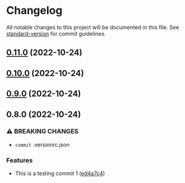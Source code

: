 # Changelog

All notable changes to this project will be documented in this file. See [standard-version](https://github.com/conventional-changelog/standard-version) for commit guidelines.

## [0.11.0](https://github.com/hsnbd/nestjs-turbo-microservice/compare/v0.10.0...v0.11.0) (2022-10-24)

## [0.10.0](https://github.com/hsnbd/nestjs-turbo-microservice/compare/v0.9.0...v0.10.0) (2022-10-24)

## [0.9.0](https://github.com/hsnbd/nestjs-turbo-microservice/compare/v0.8.0...v0.9.0) (2022-10-24)

## 0.8.0 (2022-10-24)


### ⚠ BREAKING CHANGES

* `commit` .versionrc.json

### Features

* This is a testing commit 1 ([ed4a7c4](https://github.com/hsnbd/nestjs-turbo-microservice/commits/ed4a7c46e4384d751757c0d8e27c75034abfc44e))
